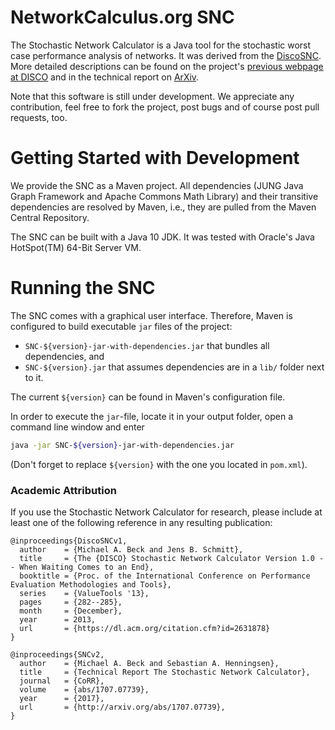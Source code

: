 # NetworkCalculus.org SNC

The Stochastic Network Calculator is a Java tool for the stochastic worst case performance analysis of networks.
It was derived from the [DiscoSNC](http://disco.informatik.uni-kl.de/index.php/projects/disco-snc).
More detailed descriptions can be found on the project's [previous webpage at DISCO](http://disco.informatik.uni-kl.de/index.php/projects/disco-snc) 
and in the technical report on [ArXiv](https://arxiv.org/abs/1707.07739).

Note that this software is still under development. 
We appreciate any contribution, feel free to fork the project, post bugs and of course post pull requests, too.


# Getting Started with Development

We provide the SNC as a Maven project.
All dependencies (JUNG Java Graph Framework and Apache Commons Math Library) and their transitive dependencies are resolved by Maven, i.e., they are pulled from the Maven Central Repository.

The SNC can be built with a Java 10 JDK. It was tested with Oracle's Java HotSpot(TM) 64-Bit Server VM.


# Running the SNC

The SNC comes with a graphical user interface.
Therefore, Maven is configured to build executable `jar` files of the project:
* `SNC-${version}-jar-with-dependencies.jar` that bundles all dependencies, and
* `SNC-${version}.jar` that assumes dependencies are in a `lib/` folder next to it.

The current `${version}` can be found in Maven's configuration file.

In order to execute the `jar`-file, locate it in your output folder, open a command line window and enter

```bash
java -jar SNC-${version}-jar-with-dependencies.jar
```
(Don't forget to replace `${version}` with the one you located in `pom.xml`).

### Academic Attribution

If you use the Stochastic Network Calculator for research, please include at least one of the following reference in any resulting publication:

```plain
@inproceedings{DiscoSNCv1,
  author    = {Michael A. Beck and Jens B. Schmitt},
  title     = {The {DISCO} Stochastic Network Calculator Version 1.0 -- When Waiting Comes to an End},
  booktitle = {Proc. of the International Conference on Performance Evaluation Methodologies and Tools},
  series    = {ValueTools '13},
  pages     = {282--285},
  month     = {December},
  year      = 2013,
  url       = {https://dl.acm.org/citation.cfm?id=2631878}
}
```

```plain
@inproceedings{SNCv2,
  author    = {Michael A. Beck and Sebastian A. Henningsen},
  title     = {Technical Report The Stochastic Network Calculator},
  journal   = {CoRR},
  volume    = {abs/1707.07739},
  year      = {2017},
  url       = {http://arxiv.org/abs/1707.07739},
}
```